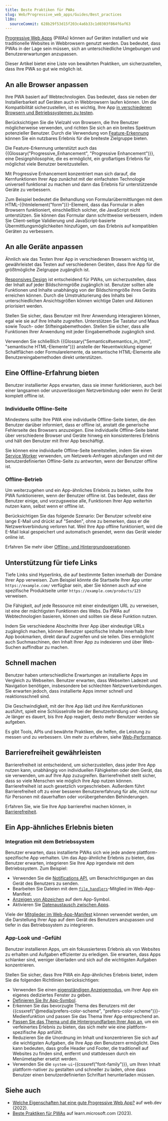 ```yaml
---
title: Beste Praktiken für PWAs
slug: Web/Progressive_web_apps/Guides/Best_practices
l10n:
  sourceCommit: 628b29f53d15f203c4a6b33c1d0303f864f6af63
---
```


[Progressive Web Apps](/de/docs/Web/Progressive_web_apps) (PWAs) können auf Geräten installiert und wie traditionelle Websites in Webbrowsern genutzt werden. Das bedeutet, dass PWAs in der Lage sein müssen, sich an unterschiedliche Umgebungen und Benutzererwartungen anzupassen.

Dieser Artikel bietet eine Liste von bewährten Praktiken, um sicherzustellen, dass Ihre PWA so gut wie möglich ist.

## An alle Browser anpassen

Ihre PWA basiert auf Webtechnologien. Das bedeutet, dass sie neben der Installierbarkeit auf Geräten auch in Webbrowsern laufen können. Um die Kompatibilität sicherzustellen, ist es wichtig, Ihre App [in verschiedenen Browsern und Betriebssystemen zu testen](/de/docs/Learn_web_development/Extensions/Testing).

Berücksichtigen Sie die Vielzahl von Browsern, die Ihre Benutzer möglicherweise verwenden, und richten Sie sich an ein breites Spektrum potenzieller Benutzer. Durch die Verwendung von [Feature-Erkennung](/de/docs/Learn_web_development/Extensions/Testing/Feature_detection) können Sie ein nutzbares Erlebnis für die breiteste Zielgruppe bieten.

Die Feature-Erkennung unterstützt auch das {{Glossary("Progressive_Enhancement", "Progressive Enhancement")}}, eine Designphilosophie, die es ermöglicht, ein großartiges Erlebnis für möglichst viele Benutzer bereitzustellen.

Mit Progressive Enhancement konzentriert man sich darauf, die Kernfunktionen Ihrer App zunächst mit der einfachsten Technologie universell funktional zu machen und dann das Erlebnis für unterstützende Geräte zu verbessern.

Zum Beispiel bedeutet die Behandlung von Formularübermittlungen mit dem HTML-{{htmlelement("form")}}-Element, dass das Formular in allen Browsern funktioniert, einschließlich solcher, die JavaScript nicht unterstützen. Sie können das Formular dann schrittweise verbessern, indem Sie Client-seitige Validierung und JavaScript-basierte Übermittlungsmöglichkeiten hinzufügen, um das Erlebnis auf kompatiblen Geräten zu verbessern.

## An alle Geräte anpassen

Ähnlich wie das Testen Ihrer App in verschiedenen Browsern wichtig ist, gewährleistet das Testen auf verschiedenen Geräten, dass Ihre App für die größtmögliche Zielgruppe zugänglich ist.

[Responsives Design](/de/docs/Learn_web_development/Core/CSS_layout/Responsive_Design) ist entscheidend für PWAs, um sicherzustellen, dass der Inhalt auf jeder Bildschirmgröße zugänglich ist. Benutzer sollten alle Funktionen und Inhalte unabhängig von der Bildschirmgröße ihres Geräts erreichen können. Durch die Umstrukturierung des Inhalts bei unterschiedlichen Ansichtsgrößen können wichtige Daten und Aktionen priorisiert werden.

Stellen Sie sicher, dass Benutzer mit Ihrer Anwendung interagieren können, egal wie sie auf Ihre Inhalte zugreifen. Unterstützen Sie Tastatur und Maus sowie Touch- oder Stifteingabemethoden. Stellen Sie sicher, dass alle Funktionen Ihrer Anwendung mit jeder Eingabemethode zugänglich sind.

Verwenden Sie schließlich {{Glossary("Semantics#semantics_in_html", "semantische HTML-Elemente")}} anstelle der Neuentwicklung eigener Schaltflächen oder Formularelemente, da semantische HTML-Elemente alle Benutzereingabemethoden direkt unterstützen.

## Eine Offline-Erfahrung bieten

Benutzer installierter Apps erwarten, dass sie immer funktionieren, auch bei einer langsamen oder unzuverlässigen Netzverbindung oder wenn ihr Gerät komplett offline ist.

### Individuelle Offline-Seite

Mindestens sollte Ihre PWA eine individuelle Offline-Seite bieten, die den Benutzer darüber informiert, dass er offline ist, anstatt die generische Fehlerseite des Browsers anzuzeigen. Eine individuelle Offline-Seite bietet über verschiedene Browser und Geräte hinweg ein konsistenteres Erlebnis und hält den Benutzer mit Ihrer App beschäftigt.

Sie können eine individuelle Offline-Seite bereitstellen, indem Sie einen [Service Worker](/de/docs/Web/API/Service_Worker_API) verwenden, um Netzwerk-Anfragen abzufangen und mit der benutzerdefinierten Offline-Seite zu antworten, wenn der Benutzer offline ist.

### Offline-Betrieb

Um weiterzugehen und ein App-ähnliches Erlebnis zu bieten, sollte Ihre PWA funktionieren, wenn der Benutzer offline ist. Das bedeutet, dass der Benutzer einige, und vorzugsweise alle, Funktionen Ihrer App weiterhin nutzen kann, selbst wenn er offline ist.

Berücksichtigen Sie das folgende Szenario: Der Benutzer schreibt eine lange E-Mail und drückt auf "Senden", ohne zu bemerken, dass er die Netzwerkverbindung verloren hat. Weil Ihre App offline funktioniert, wird die E-Mail lokal gespeichert und automatisch gesendet, wenn das Gerät wieder online ist.

Erfahren Sie mehr über [Offline- und Hintergrundoperationen](/de/docs/Web/Progressive_web_apps/Guides/Offline_and_background_operation).

## Unterstützung für tiefe Links

Tiefe Links sind Hyperlinks, die auf bestimmte Seiten innerhalb der Domäne Ihrer App verweisen. Zum Beispiel könnte die Startseite Ihrer App unter `https://example.com/` verfügbar sein, aber Sie können auch auf eine spezifische Produktseite unter `https://example.com/products/123` verweisen.

Die Fähigkeit, auf jede Ressource mit einer eindeutigen URL zu verweisen, ist eine der mächtigsten Funktionen des Webs. Da PWAs auf Webtechnologien basieren, können und sollten sie diese Funktion nutzen.

Indem Sie verschiedene Abschnitte Ihrer App über eindeutige URLs zugänglich machen, können Benutzer spezifische Inhalte innerhalb Ihrer App bookmarken, direkt darauf zugreifen und sie teilen. Dies ermöglicht auch Suchmaschinen, den Inhalt Ihrer App zu indexieren und über Web-Suchen auffindbar zu machen.

## Schnell machen

Benutzer haben unterschiedliche Erwartungen an installierte Apps im Vergleich zu Webseiten. Benutzer erwarten, dass Webseiten Ladezeit und Navigation benötigen, insbesondere bei schlechten Netzwerkverbindungen. Sie erwarten jedoch, dass installierte Apps immer schnell und reaktionsschnell sind.

Die Geschwindigkeit, mit der Ihre App lädt und ihre Kernfunktionen ausführt, spielt eine Schlüsselrolle bei der Benutzerbindung und -bindung. Je länger es dauert, bis Ihre App reagiert, desto mehr Benutzer werden sie aufgeben.

Es gibt Tools, APIs und bewährte Praktiken, die helfen, die Leistung zu messen und zu verbessern. Um mehr zu erfahren, siehe [Web-Performance](/de/docs/Web/Performance).

## Barrierefreiheit gewährleisten

Barrierefreiheit ist entscheidend, um sicherzustellen, dass jeder Ihre App nutzen kann, unabhängig von individuellen Fähigkeiten oder dem Gerät, das sie verwenden, um auf Ihre App zuzugreifen. Barrierefreiheit stellt sicher, dass so viele Menschen wie möglich Ihre App nutzen können. Barrierefreiheit ist auch gesetzlich vorgeschrieben. Außerdem führt Barrierefreiheit oft zu einer besseren Benutzererfahrung für alle, nicht nur für Personen mit dauerhaften oder vorübergehenden Behinderungen.

Erfahren Sie, wie Sie Ihre App barrierefrei machen können, in [Barrierefreiheit](/de/docs/Web/Accessibility).

## Ein App-ähnliches Erlebnis bieten

### Integration mit dem Betriebssystem

Benutzer erwarten, dass installierte PWAs sich wie jede andere plattform-spezifische App verhalten. Um das App-ähnliche Erlebnis zu bieten, das Benutzer erwarten, integrieren Sie Ihre App irgendwie mit dem Betriebssystem. Zum Beispiel:

- Verwenden Sie die [Notifications API](/de/docs/Web/API/Notifications_API), um Benachrichtigungen an das Gerät des Benutzers zu senden.
- Bearbeiten Sie Dateien mit dem [`file_handlers`](/de/docs/Web/Progressive_web_apps/Manifest/Reference/file_handlers)-Mitglied im Web-App-Manifest.
- [Anzeigen von Abzeichen](/de/docs/Web/Progressive_web_apps/How_to/Display_badge_on_app_icon) auf dem App-Symbol.
- Aktivieren Sie [Datenaustausch zwischen Apps](/de/docs/Web/Progressive_web_apps/How_to/Share_data_between_apps).

Viele der [Mitglieder im Web-App-Manifest](/de/docs/Web/Progressive_web_apps/Manifest#members) können verwendet werden, um die Darstellung Ihrer App auf dem Gerät des Benutzers anzupassen und tiefer in das Betriebssystem zu integrieren.

### App-Look und -Gefühl

Benutzer installieren Apps, um ein fokussierteres Erlebnis als von Websites zu erhalten und Aufgaben effizienter zu erledigen. Sie erwarten, dass Apps schlanker sind, weniger überladen und sich auf die wichtigsten Aufgaben konzentrieren.

Stellen Sie sicher, dass Ihre PWA ein App-ähnliches Erlebnis bietet, indem Sie die folgenden Richtlinien berücksichtigen:

- Verwenden Sie einen [eigenständigen Anzeigemodus](/de/docs/Web/Progressive_web_apps/How_to/Create_a_standalone_app), um Ihrer App ein eigenes dediziertes Fenster zu geben.
- [Definieren Sie Ihr App-Symbol](/de/docs/Web/Progressive_web_apps/How_to/Define_app_icons).
- Erkennen Sie das bevorzugte Thema des Benutzers mit der {{cssxref("@media/prefers-color-scheme", "prefers-color-scheme")}}-Medienfunktion und passen Sie das Thema Ihrer App entsprechend an.
- [Passen Sie das Thema und die Hintergrundfarben Ihrer App an](/de/docs/Web/Progressive_web_apps/How_to/Customize_your_app_colors), um ein verfeinertes Erlebnis zu bieten, das sich mehr wie eine plattform-spezifische App anfühlt.
- Reduzieren Sie die Unordnung im Inhalt und konzentrieren Sie sich auf die wichtigsten Aufgaben, die Ihre App den Benutzern ermöglicht. Dies kann bedeuten, dass große Header und Footer, die traditionell auf Websites zu finden sind, entfernt und stattdessen durch ein Menümetapher ersetzt werden.
- Verwenden Sie die `system-ui`-{{cssxref("font-family")}}, um Ihren Inhalt plattform-nativer zu gestalten und schneller zu laden, ohne dass Benutzer einen benutzerdefinierten Schriftart herunterladen müssen.

## Siehe auch

- [Welche Eigenschaften hat eine gute Progressive Web App?](https://web.dev/articles/pwa-checklist) auf web.dev (2022).
- [Beste Praktiken für PWAs](https://learn.microsoft.com/en-us/microsoft-edge/progressive-web-apps-chromium/how-to/best-practices) auf learn.microsoft.com (2023).
